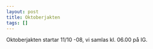 ```yaml
---
layout: post
title: Oktoberjakten
tags: []
---
```

Oktoberjakten startar 11/10 -08, vi samlas kl. 06.00 på IG.
